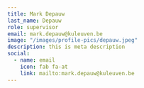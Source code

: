 ```yaml
---
title: Mark Depauw
last_name: Depauw
role: supervisor
email: mark.depauw@kuleuven.be
image: "/images/profile-pics/depauw.jpeg"
description: this is meta description
social:
  - name: email
    icon: fab fa-at
    link: mailto:mark.depauw@kuleuven.be
---
```


